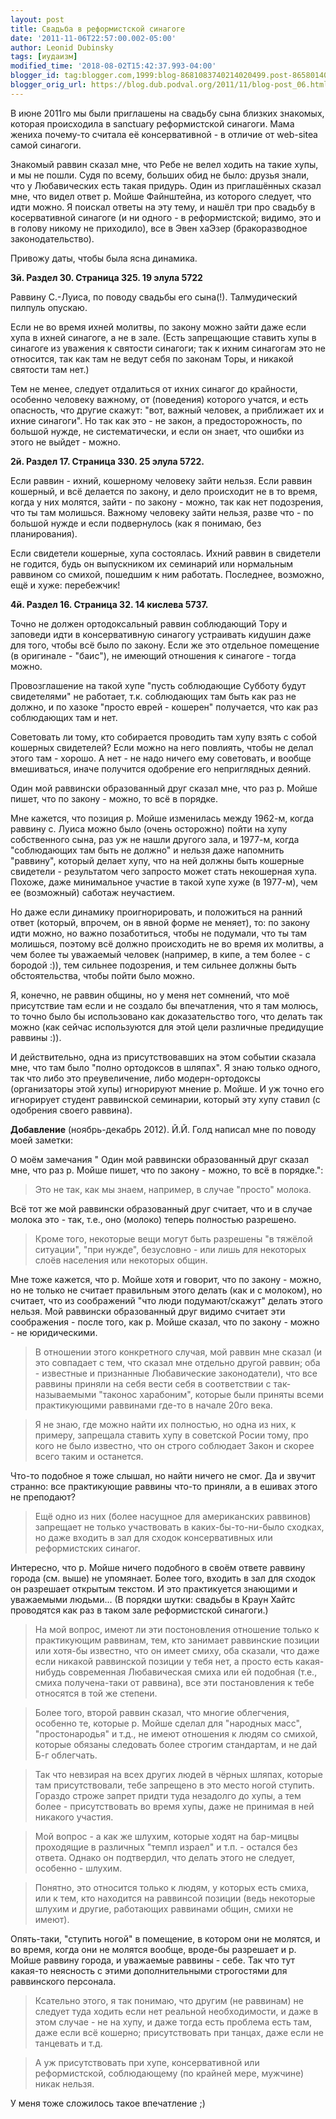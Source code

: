 ```yaml
---
layout: post
title: Свадьба в реформистской синагоге
date: '2011-11-06T22:57:00.002-05:00'
author: Leonid Dubinsky
tags: [иудаизм]
modified_time: '2018-08-02T15:42:37.993-04:00'
blogger_id: tag:blogger.com,1999:blog-8681083740214020499.post-8658014004221595717
blogger_orig_url: https://blog.dub.podval.org/2011/11/blog-post_06.html
---
```


В июне 2011го мы были приглашены на свадьбу сына близких знакомых, которая происходила в sanctuary реформистской
синагоги. Мама жениха почему-то считала её консервативной - в отличие от web-siteа самой синагоги. 
 
Знакомый раввин сказал мне, что Ребе не велел ходить на такие хупы, и мы не пошли. Судя по всему, больших обид не было:
друзья знали, что у Любавических есть такая придурь. Один из приглашённых сказал мне, что видел ответ р. Мойше
Файнштейна, из которого следует, что идти можно. Я поискал ответы на эту тему, и нашёл три про свадьбу в косервативной
синагоге (и ни одного - в реформистской; видимо, это и в голову никому не приходило), все в Эвен хаЭзер (бракоразводное
законодательство). 
  
Привожу даты, чтобы была ясна динамика. 
 
**3й. Раздел 30. Страница 325. 19 элула 5722**
 
Раввину С.-Луиса, по поводу свадьбы его сына(!). 
Талмудический пилпуль опускаю. 
 
Если не во время ихней молитвы, по закону можно зайти даже если хупа в ихней синагоге, а не в зале. (Есть запрещающие
ставить хупы в синагоге из уважения к святости синагоги; так к ихним синагогам это не относится, так как там не ведут
себя по законам Торы, и никакой святости там нет.)  
 
Тем не менее, следует отдалиться от ихних синагог до крайности, особенно человеку важному, от (поведения) которого
учатся, и есть опасность, что другие скажут: "вот, важный человек, а приближает их и ихние синагоги". Но так как это -
не закон, а предосторожность, по большой нужде, не систематически, и если он знает, что ошибки из этого не выйдет -
можно. 
 
**2й. Раздел 17. Страница 330. 25 элула 5722.**
 
Если раввин - ихний, кошерному человеку зайти нельзя. Если раввин кошерный, и всё делается по закону, и дело происходит
не в то время, когда у них молятся, зайти - по закону - можно, так как нет подозрения, что ты там молишься. Важному
человеку зайти нельзя, разве что - по большой нужде и если подвернулось (как я понимаю, без планирования). 
 
Если свидетели кошерные, хупа состоялась. Ихний раввин в свидетели не годится, будь он выпускником их семинарий или
нормальным раввином со смихой, пошедшим к ним работать. Последнее, возможно, ещё и хуже: перебежчик! 
 
**4й. Раздел 16. Страница 32. 14 кислева 5737.**
 
Точно не должен ортодоксальный раввин соблюдающий Тору и заповеди идти в консервативную синагогу устраивать кидушин даже
для того, чтобы всё было по закону. Если же это отдельное помещение (в оригинале - "баис"), не имеющий отношения к
синагоге - тогда можно. 
 
Провозглашение на такой хупе "пусть соблюдающие Субботу будут свидетелями" не работает, т.к. соблюдающих там быть как
раз не должно, и по хазоке "просто еврей - кошерен" получается, что как раз соблюдающих там и нет. 
 
Советовать ли тому, кто собирается проводить там хупу взять с собой кошерных свидетелей? Если можно на него повлиять,
чтобы не делал этого там - хорошо. А нет - не надо ничего ему советовать, и вообще вмешиваться, иначе получится
одобрение его неприглядных деяний. 
 
Один мой раввински образованный друг сказал мне, что раз р. Мойше пишет, что по закону - можно, то всё в порядке. 
 
Мне кажется, что позиция р. Мойше изменилась между 1962-м, когда раввину с. Луиса можно было (очень осторожно) пойти на
хупу собственного сына, раз уж не нашли другого зала, и 1977-м, когда "соблюдающих там быть не должно" и нельзя даже
напомнить "раввину", который делает хупу, что на ней должны быть кошерные свидетели - результатом чего запросто может
стать некошерная хупа. Похоже, даже минимальное участие в такой хупе хуже (в 1977-м), чем ее (возможный) саботаж
неучастием. 
 
Но даже если динамику проигнорировать, и положиться на ранний ответ (который, впрочем, он в явной форме не меняет), то:
по закону идти можно, но важно позаботиться, чтобы не подумали, что ты там молишься, поэтому всё должно происходить не
во время их молитвы, а чем более ты уважаемый человек (например, в кипе, а тем более - с бородой :)), тем сильнее
подозрения, и тем сильнее должны быть обстоятельства, чтобы пойти было можно. 
 
Я, конечно, не раввин общины, но у меня нет сомнений, что моё присутствие там если и не создало бы впечатления, что я
там молюсь, то точно было бы использовано как доказательство того, что делать так можно (как сейчас используются для
этой цели различные предидущие раввины :)). 
 
И действительно, одна из присутствовавших на этом событии сказала мне, что там было "полно ортодоксов в шляпах". Я знаю
только одного, так что либо это преувеличение, либо модерн-ортодоксы (организаторы этой хупы) игнорируют мнение
р. Мойше. И уж точно его игнорирует студент раввинской семинарии, который эту хупу ставил (с одобрения своего раввина). 
 
**Добавление** (ноябрь-декабрь 2012). Й.Й. Голд написал мне по поводу моей заметки: 
  
О моём замечания " Один мой раввински образованный друг сказал мне, что раз р. Мойше пишет, что по закону - можно,
то всё в порядке.": 
  
> Это не так, как мы знаем, например, в случае "просто" молока. 

Всё тот же мой раввински образованный друг считает, что и в случае молока это - так, т.е., оно (молоко) теперь полностью
разрешено. 
  
> Кроме того, некоторые вещи могут быть разрешены "в тяжёлой ситуации", "при нужде", безусловно - или лишь для некоторых
> слоёв населения или некоторых общин. 
 
Мне тоже кажется, что р. Мойше хотя и говорит, что по закону - можно, но не только не считает правильным этого делать
(как и с молоком), но считает, что из соображений "что люди подумают/скажут" делать этого нельзя. Мой раввински
образованный друг видимо считает эти соображения - после того, как р. Мойше сказал, что по закону - можно - не
юридическими. 
 
> В отношении этого конкретного случая, мой раввин мне сказал (и это совпадает с тем, что сказал мне отдельно другой
> раввин; оба - известные и признанные Любавические законодатели), что все раввины приняли на себя вести себя в
> соответствии с так-называемыми "таконос харабоним", которые были приняты всеми практикующими раввинами где-то в
> начале 20го века. 
 
> Я не знаю, где можно найти их полностью, но одна из них, к примеру, запрещала ставить хупу в советской Росии тому, про
> кого не было известно, что он строго соблюдает Закон и скорее всего таким и останется. 
 
Что-то подобное я тоже слышал, но найти ничего не смог. Да и звучит странно: все практикующие раввины что-то приняли, а
в ешивах этого не преподают? 
 
> Ещё одно из них (более насущное для американских раввинов) запрещает не только участвовать в каких-бы-то-ни-было
> сходках, но даже входить в зал для сходок консервативных или реформистских синагог.

Интересно, что р. Мойше ничего подобного в своём ответе раввину города (см. выше) не  упомянает. Более того, входить в
зал для сходок он разрешает открытым текстом. И это практикуется знающими и уважаемыми людьми... (В порядки шутки:
свадьбы в Краун Хайтс проводятся как раз в таком зале реформистской синагоги.) 
 
> На мой вопрос, имеют ли эти постоновления отношение только к практикующим раввинам, тем, кто занимает раввинские
> позиции или хотя-бы известно, что он имеет смиху, оба сказали, что даже если никакой раввинской позиции у тебя нет, а
> просто есть какая-нибудь современная Любавическая смиха или ей подобная (т.е., смиха получена-таки от раввина), все
> эти постановления к тебе относятся в той же степени. 
 
> Более того, второй раввин сказал, что многие облегчения, особенно те, которые р. Мойше сделал для "народных масс",
> "простонародья" и т.д., не имеют отношения к людям со смихой, которые обязаны следовать более строгим стандартам, и не
> дай Б-г облегчать. 
 
> Так что невзирая на всех других людей в чёрных шляпах, которые там присутствовали, тебе запрещено в это место ногой
> ступить. Гораздо строже запрет придти туда незадолго до хупы, а тем более - присутствовать во время хупы, даже не
> принимая в ней никакого участия. 
 
> Мой вопрос - а как же шлухим, которые ходят на бар-мицвы проходящие в различных "темпл израел" и т.п. - остался без
> ответа. Однако он подтвердил, что делать этого не следует, особенно - шлухим.
 
> Понятно, это относится только к людям, у которых есть смиха, или к тем, кто находится на раввинсой позиции (ведь
> некоторые шлухим и другие, работающих раввинами общин, смихи не имеют). 
 
Опять-таки, "ступить ногой" в помещение, в котором они не молятся, и во время, когда они не молятся вообще, вроде-бы
разрешает и р. Мойше раввину города, и уважаемые раввины - себе. Так что тут какая-то неясность с этими дополнительными
строгостями для раввинского персонала. 
 
> Ксательно этого, я так понимаю, что другим (не раввинам) не следует туда ходить если нет реальной необходимости, и
> даже в этом случае - не на хупу, и даже тогда есть проблема есть там, даже если всё кошерно; присутствовать при
> танцах, даже если не танцевать и т.д. 
 
> А уж присутствовать при хупе, консервативной или реформистской, соблюдающему (по крайней мере, мужчине) никак нельзя. 
 
У меня тоже сложилось такое впечатление ;) 
